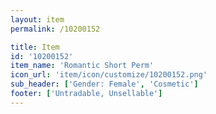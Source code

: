 ```yaml
---
layout: item
permalink: /10200152

title: Item
id: '10200152'
item_name: 'Romantic Short Perm'
icon_url: 'item/icon/customize/10200152.png'
sub_header: ['Gender: Female', 'Cosmetic']
footer: ['Untradable, Unsellable']
---
```


